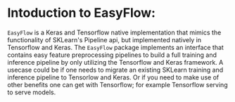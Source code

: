 # Intoduction to EasyFlow:

`EasyFlow` is a Keras and Tensorflow native implementation that mimics the functionality of SKLearn's Pipeline api, but implemented natively in Tensorflow and Keras. The `EasyFlow` package implements an interface that contains easy feature preprocessing pipelines to build a full training and inference pipeline by only utilizing the Tensorflow and Keras framework. A usecase could be if one needs to migrate an existing SKLearn training and inference pipeline to Tensorlow and Keras. Or if you need to make use of other benefits one can get with Tensorflow; for example Tensorflow serving to serve models.
